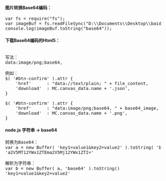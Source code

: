 
#### 图片转换Base64编码：

<pre>
var fs = require("fs");
var imageBuf = fs.readFileSync("D:\\Documents\\Desktop\\baidu_jgylogo3.gif");
console.log(imageBuf.toString("base64"));
</pre>

#### 下载Base64编码的Html5：

<pre>

写法：
data:image/png;base64,<png的base64编码>

例如：
$( '#btn-confirm' ).attr {
    'href'      : "data://text/plain; " + file_content,
    'download'  : MC.canvas_data.name + '.json',
}

$( '#btn-confirm' ).attr {
    'href'      : "data:image/png;base64, " + base64_image,
    'download'  : MC.canvas_data.name + '.png',
}
</pre>

#### node.js 字符串 → base64
<pre>
转换为Base64：
var a = new Buffer( 'key1=value1&key2=value2' ).toString( 'base64' );
'a2V5MT12YWx1ZTEma2V5Mj12YWx1ZTI='

解析为字符串：
var b = new Buffer( a, 'base64' ).toString()
'key1=value1&key2=value2'
</pre>